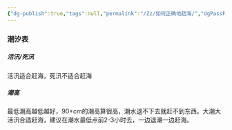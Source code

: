 ```yaml
---
{"dg-publish":true,"tags":null,"permalink":"/Zz/如何正确地赶海/","dgPassFrontmatter":true}
---
```


### 潮汐表
##### 活汛/死汛
活汛适合赶海，死汛不适合赶海

##### 潮高
最低潮高越低越好，90+cm的潮高算很高，潮水退不下去就赶不到东西。大潮大活汛合适赶海，建议在潮水最低点前2-3小时去，一边退潮一边赶海。
